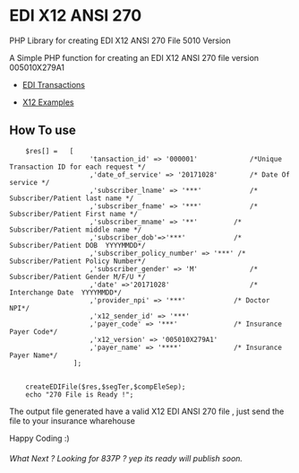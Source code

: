 # EDI X12 ANSI 270
PHP Library for creating EDI X12 ANSI 270 File 5010 Version

A Simple PHP function for creating an EDI X12 ANSI 270 file version 005010X279A1

* <a href="https://www.edibasics.com/what-is-edi/" target="_blank">EDI Transactions</a>

* <a href="http://www.x12.org/examples/" target="_blanl">X12 Examples</a>

## How To use
``````````````````
	$res[] =   [
					'tansaction_id' => '000001' 			/*Unique Transaction ID for each request */
					,'date_of_service' => '20171028'        /* Date Of service */ 
					,'subscriber_lname' => '***'			/* Subscriber/Patient last name */ 
					,'subscriber_fname' => '***'			/* Subscriber/Patient First name */ 
					,'subscriber_mname' => '**'			/* Subscriber/Patient middle name */ 
					,'subscriber_dob'=>'***'			/* Subscriber/Patient DOB  YYYYMMDD*/ 
					,'subscriber_policy_number' => '***' /* Subscriber/Patient Policy Number*/ 
					,'subscriber_gender' => 'M'				/* Subscriber/Patient Gender M/F/U */ 
					,'date' =>'20171028'					/* Interchange Date  YYYYMMDD*/
					,'provider_npi' => '***'			/* Doctor NPI*/
					,'x12_sender_id' => '***'				
					,'payer_code' => '***' 				/* Insurance Payer Code*/
					,'x12_version' => '005010X279A1'
					,'payer_name' => '****'				/* Insurance Payer Name*/
				];
	

	createEDIFile($res,$segTer,$compEleSep);
	echo "270 File is Ready !";
``````````````````


The output file generated have a valid X12 EDI ANSI 270 file , just send the file to your insurance wharehouse

Happy Coding :) 

###### What Next ? Looking for 837P ? yep its ready will publish soon.